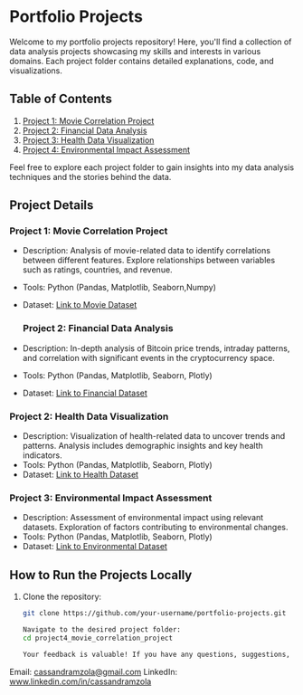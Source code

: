 # Portfolio Projects

Welcome to my portfolio projects repository! Here, you'll find a collection of data analysis projects showcasing my skills and interests in various domains. Each project folder contains detailed explanations, code, and visualizations.

## Table of Contents

1. [Project 1: Movie Correlation Project](project4_movie_correlation_project/)
2. [Project 2: Financial Data Analysis](project1_financial_data_analysis/)
3. [Project 3: Health Data Visualization](project2_health_data_visualization/)
4. [Project 4: Environmental Impact Assessment](project3_environmental_impact_assessment/)
   

Feel free to explore each project folder to gain insights into my data analysis techniques and the stories behind the data.

## Project Details

### Project 1: Movie Correlation Project
- Description: Analysis of movie-related data to identify correlations between different features. Explore relationships between variables such as ratings, countries, and revenue.
- Tools: Python (Pandas, Matplotlib, Seaborn,Numpy)
- Dataset: [Link to Movie Dataset](https://www.kaggle.com/danielgrijalvas/movies)

  ### Project 2: Financial Data Analysis
- Description: In-depth analysis of Bitcoin price trends, intraday patterns, and correlation with significant events in the cryptocurrency space.
- Tools: Python (Pandas, Matplotlib, Seaborn, Plotly)
- Dataset: [Link to Financial Dataset](https://www.kaggle.com/datasets/jkraak/bitcoin-price-dataset)

### Project 2: Health Data Visualization
- Description: Visualization of health-related data to uncover trends and patterns. Analysis includes demographic insights and key health indicators.
- Tools: Python (Pandas, Matplotlib, Seaborn, Plotly)
- Dataset: [Link to Health Dataset](https://www.kaggle.com/datasets/prasad22/healthcare-dataset?rvi=1)

### Project 3: Environmental Impact Assessment
- Description: Assessment of environmental impact using relevant datasets. Exploration of factors contributing to environmental changes.
- Tools: Python (Pandas, Matplotlib, Seaborn, Plotly)
- Dataset: [Link to Environmental Dataset](link/to/environmental_dataset)

### 

## How to Run the Projects Locally

1. Clone the repository:
   ```bash
   git clone https://github.com/your-username/portfolio-projects.git

   Navigate to the desired project folder:
   cd project4_movie_correlation_project

   Your feedback is valuable! If you have any questions, suggestions, or would like to connect, feel free to reach out:

Email: cassandramzola@gmail.com
LinkedIn: www.linkedin.com/in/cassandramzola

